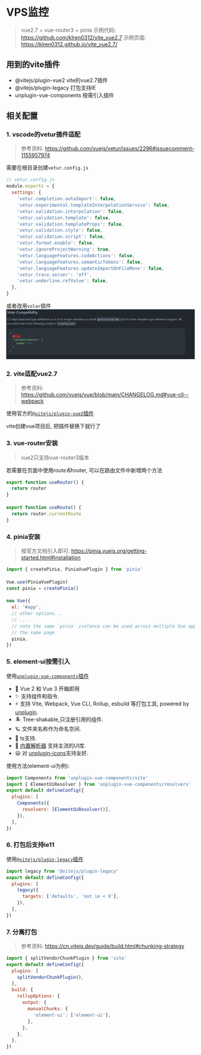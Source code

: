 # VPS监控
> vue2.7 + vue-router3 + pinia
> 示例代码: https://github.com/klren0312/vite_vue2.7
> 示例页面: https://klren0312.github.io/vite_vue2.7/

## 用到的vite插件

 - @vitejs/plugin-vue2 vite的vue2.7插件
 - @vitejs/plugin-legacy 打包支持IE
 - unplugin-vue-components 按需引入插件


## 相关配置

### 1. vscode的vetur插件适配
>参考资料: https://github.com/vuejs/vetur/issues/2296#issuecomment-1155957974

需要在根目录创建`vetur.config.js`

```js
// vetur.config.js
module.exports = {
  settings: {
    'vetur.completion.autoImport': false,
    'vetur.experimental.templateInterpolationService': false,
    'vetur.validation.interpolation': false,
    'vetur.validation.template': false,
    'vetur.validation.templateProps': false,
    'vetur.validation.style': false,
    'vetur.validation.script': false,
    'vetur.format.enable': false,
    'vetur.ignoreProjectWarning': true,
    'vetur.languageFeatures.codeActions': false,
    'vetur.languageFeatures.semanticTokens': false,
    'vetur.languageFeatures.updateImportOnFileMove': false,
    'vetur.trace.server': 'off',
    'vetur.underline.refValue': false,
  },
}
```

或者改用`volar`插件
![](./docImages/usevolar.png)

### 2. vite适配vue2.7
> 参考资料: https://github.com/vuejs/vue/blob/main/CHANGELOG.md#vue-cli--webpack

使用官方的[`@vitejs/plugin-vue2`插件](https://github.com/vitejs/vite-plugin-vue2)

vite创建vue项目后, 把插件替换下就行了

### 3. vue-router安装
>vue2只支持vue-router3版本

若需要在页面中使用$route和$router, 可以在路由文件中新增两个方法

```js
export function useRouter() {
  return router
}

export function useRoute() {
  return router.currentRoute
}
```

### 4. pinia安装
> 按官方文档引入即可: https://pinia.vuejs.org/getting-started.html#installation

```js
import { createPinia, PiniaVuePlugin } from 'pinia'

Vue.use(PiniaVuePlugin)
const pinia = createPinia()

new Vue({
  el: '#app',
  // other options...
  // ...
  // note the same `pinia` instance can be used across multiple Vue apps on
  // the same page
  pinia,
})
```

### 5. element-ui按需引入
使用[`unplugin-vue-components`插件](https://github.com/antfu/unplugin-vue-components)

- 💚 Vue 2 和 Vue 3 开箱即用
- ✨ 支持组件和指令.
- ⚡️ 支持 Vite, Webpack, Vue CLI, Rollup, esbuild 等打包工具, powered by <a href="https://github.com/unjs/unplugin">unplugin</a>.
- 🏝 Tree-shakable,只注册引用的组件.
- 🪐 文件夹名称作为命名空间.
- 🦾 ts支持.
- 🌈 [内置解析器](#importing-from-ui-libraries) 支持主流的UI库.
- 😃 对 [unplugin-icons](https://github.com/antfu/unplugin-icons)支持友好.

使用方法(element-ui为例):

```js
import Components from 'unplugin-vue-components/vite'
import { ElementUiResolver } from 'unplugin-vue-components/resolvers'
export default defineConfig({
  plugins: [
    Components({
      resolvers: [ElementUiResolver()],
    }),
  ],
})
```

### 6. 打包后支持ie11
使用[`@vitejs/plugin-legacy`插件](https://github.com/vitejs/vite/blob/main/packages/plugin-legacy/README.md)

```js
import legacy from '@vitejs/plugin-legacy'
export default defineConfig({
  plugins: [
    legacy({
      targets: ['defaults', 'not ie < 9'],
    }),
  ],
})
```

### 7. 分离打包
> 参考资料: https://cn.vitejs.dev/guide/build.html#chunking-strategy

```js
import { splitVendorChunkPlugin } from 'vite'
export default defineConfig({
  plugins: [
    splitVendorChunkPlugin(),
  ],
  build: {
    rollupOptions: {
      output: {
        manualChunks: {
          'element-ui': ['element-ui'],
        },
      },
    },
  },
})
```


